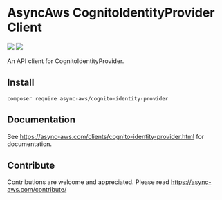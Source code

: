 # AsyncAws CognitoIdentityProvider Client

![](https://github.com/async-aws/cognito-identity-provider/workflows/Tests/badge.svg?branch=master)
![](https://github.com/async-aws/cognito-identity-provider/workflows/BC%20Check/badge.svg?branch=master)

An API client for CognitoIdentityProvider.

## Install

```cli
composer require async-aws/cognito-identity-provider
```

## Documentation

See https://async-aws.com/clients/cognito-identity-provider.html for documentation.

## Contribute

Contributions are welcome and appreciated. Please read https://async-aws.com/contribute/
